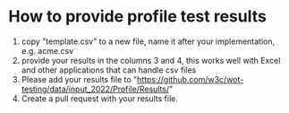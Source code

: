 # How to provide profile test results

1. copy "template.csv" to a new file, name it after your implementation, e.g. acme.csv
2. provide your results in the columns 3 and 4, this works well with Excel and other applications that can handle csv files
3. Please add your results file to "https://github.com/w3c/wot-testing/data/input_2022/Profile/Results/"
3. Create a pull request with your results file. 
 
 
